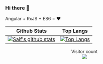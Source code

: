 ### Hi there 👋

Angular + RxJS + ES6 = ♥

Github Stats | Top Langs
-------------|----------
[![Saif's github stats](https://github-readme-stats.vercel.app/api?username=sksaifuddin&show_icons=true&theme=radical)](https://github.com/sksaifuddin/github-readme-stats)|[![Top Langs](https://github-readme-stats.vercel.app/api/top-langs/?username=sksaifuddin&show_icons=true&theme=radical)](https://github.com/anuraghazra/github-readme-stats)


<p align="center"> 
  Visitor count<br>
  <img src="https://profile-counter.glitch.me/sagar-viradiya/count.svg" />
</p>

<!--
**sksaifuddin/sksaifuddin** is a ✨ _special_ ✨ repository because its `README.md` (this file) appears on your GitHub profile.

Here are some ideas to get you started:

- 🔭 I’m currently working on Angular
- 🌱 I’m currently learning javascript
- 👯 I’m looking to collaborate on ...
- 🤔 I’m looking for help with ...
- 💬 Ask me about ...
- 📫 How to reach me: ...
- 😄 Pronouns: ...
- ⚡ Fun fact: ...
-->
